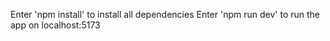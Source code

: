 Enter 'npm install' to install all dependencies
Enter 'npm run dev' to run the app on localhost:5173

